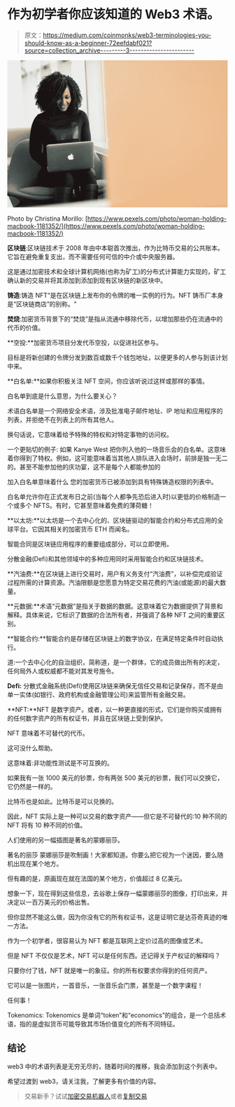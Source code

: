 # 作为初学者你应该知道的 Web3 术语。

> 原文：<https://medium.com/coinmonks/web3-terminologies-you-should-know-as-a-beginner-72eefdabf021?source=collection_archive---------3----------------------->

![](img/54556efd776439563dc13d792a9e5313.png)

Photo by Christina Morillo: [https://www.pexels.com/photo/woman-holding-macbook-1181352/](https://www.pexels.com/photo/woman-holding-macbook-1181352/)

**区块链**:区块链技术于 2008 年由中本聪首次推出，作为比特币交易的公共账本。它旨在避免重复支出，而不需要任何可信的中介或中央服务器。

这是通过加密技术和全球计算机网络(也称为矿工)的分布式计算能力实现的，矿工确认新的交易并将其添加到添加到现有区块链的新区块中。

**铸造**:铸造 NFT“是在区块链上发布你的令牌的唯一实例的行为。NFT 铸币厂本身是“区块链商店”的别称。"

**焚烧**:加密货币背景下的“焚烧”是指从流通中移除代币，以增加那些仍在流通中的代币的价值。

**空投:**加密货币项目分发代币空投，以促进社区参与。

目标是将新创建的令牌分发到数百或数千个钱包地址，以便更多的人参与到该计划中来。

**白名单:**如果你积极关注 NFT 空间，你应该听说过这样或那样的事情。

白名单到底是什么意思，为什么要关心？

术语白名单是一个网络安全术语，涉及批准电子邮件地址、IP 地址和应用程序的列表，并拒绝不在列表上的所有其他人。

换句话说，它意味着给予特殊的特权和对特定事物的访问权。

一个更贴切的例子:
如果 Kanye West 把你列入他的一场音乐会的白名单。这意味着你得到了特权。例如，这可能意味着当其他人排队进入会场时，前排是独一无二的。甚至不能参加他的庆功宴，这不是每个人都能参加的

加入白名单意味着什么
您的加密货币已被添加到具有特殊铸造权限的列表中。

白名单允许你在正式发布日之前(当每个人都争先恐后进入时)以更低的价格制造一个或多个 NFTS。有时，它甚至意味着免费的薄荷糖！

**以太坊:**以太坊是一个去中心化的、区块链驱动的智能合约和分布式应用的全球平台。它因其相关的加密货币 ETH 而闻名。

智能合同是区块链应用程序的重要组成部分，可以立即使用。

分散金融(Defi)和其他领域中的多种应用同时采用智能合约和区块链技术。

**汽油费:**在区块链上进行交易时，用户有义务支付“汽油费”，以补偿完成验证过程所需的计算资源。汽油限额是您愿意为特定交易花费的汽油(或能源)的最大数量。

**元数据:**术语“元数据”是指关于数据的数据。这意味着它为数据提供了背景和解释。具体来说，它标识了数据的合法所有者，并强调了各种 NFT 之间的重要区别。

**智能合约:**智能合约是存储在区块链上的数字协议，在满足特定条件时自动执行。

道:一个去中心化的自治组织，简称道，是一个群体，它的成员做出所有的决定，任何局外人或权威都不能对其发号施令。

**Defi:** 分散式金融系统(Defi)使用区块链来确保无信任交易和记录保存，而不是由单一实体(如银行、政府机构或金融管理公司)来监管所有金融交易。

**NFT:**NFT 是数字资产。或者，以一种更直接的形式，它们是你购买或拥有的任何数字资产的所有权证书，并且在区块链上受到保护。

NFT 意味着不可替代的代币。

这可没什么帮助。

这意味着:非功能性测试是不可互换的。

如果我有一张 1000 美元的钞票，你有两张 500 美元的钞票，我们可以交换它，它仍然是一样的。

比特币也是如此。比特币是可以兑换的。

因此，NFT 实际上是一种可以交易的数字资产——但它是不可替代的:10 种不同的 NFT 将有 10 种不同的价值。

人们使用的另一幅插图是著名的蒙娜丽莎。

著名的丽莎
蒙娜丽莎是吹制画！大家都知道。你要么把它视为一个迷因，要么随机出现在某个地方。

但有趣的是，原画现在就在法国的某个地方，价值超过 8 亿美元。

想象一下，现在得到这些信息，去谷歌上保存一幅蒙娜丽莎的图像，打印出来，并决定以一百万美元的价格出售。

但你显然不能这么做，因为你没有它的所有权证书，这是证明它是达芬奇真迹的唯一方法。

作为一个初学者，很容易认为 NFT 都是互联网上定价过高的图像或艺术。

但是 NFT 不仅仅是艺术，NFT 可以是任何东西。还记得关于产权证的解释吗？

只要你付了钱，NFT 就是唯一的象征。你的所有权要求你得到的任何资产。

它可以是一张图片，一首音乐，一张音乐会门票，甚至是一个数字课程！

任何事！

Tokenomics: Tokenomics 是单词“token”和“economics”的组合，是一个总括术语，指的是虚拟货币可能导致其市场价值变化的所有不同特征。

## 结论

web3 中的术语列表是无穷无尽的，随着时间的推移，我会添加到这个列表中。

希望过渡到 web3，请关注我，了解更多有价值的内容。

> 交易新手？试试[加密交易机器人](/coinmonks/crypto-trading-bot-c2ffce8acb2a)或者[复制交易](/coinmonks/top-10-crypto-copy-trading-platforms-for-beginners-d0c37c7d698c)